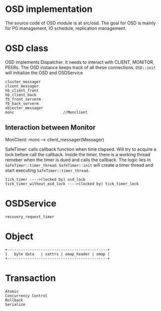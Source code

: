 OSD implementation
=====

The source code of OSD module is at src/osd. The goal for OSD is mainly for 
PG management, IO schedule, replication management.

# OSD class

OSD implements Dispatcher. It needs to interact with CLIENT, MONITOR, PEERs. 
The OSD instance keeps track of all these connections. `OSD::init` will 
initialize the OSD and OSDService

    cluster_messager 
    client_messager 
    hb_client_front
    hb_client_back
    fb_front_serverm
    fb_back_serverm
    objecter_messager
    monc                      //Monclient

## Interaction between Monitor

MonClient: monc--> client_messager(Messager)

SafeTimer: calls callback function when time clapsed. Will try to acquire
a lock before call the callback. Inside the timer, there is a working 
thread remeber when the timer is dued and calls the callback. The logic 
lies in `SafeTimer::timer_thread`. `SafeTimer::init` will create a timer
thread and start executing `SafeTimer::timer_thread`.

    tick_timer ---->(locked by) osd_lock
    tick_timer_without_osd_lock ---->(locked by) tick_timer_lock

# OSDService

    recovery_request_timer

# Object

    +---------------------------------------------+
    |   byte data   | xattrs | omap_header | omap |
    +---------------------------------------------+

# Transaction

    Atomic
    Concurrency Control
    Rollback
    Serialize


